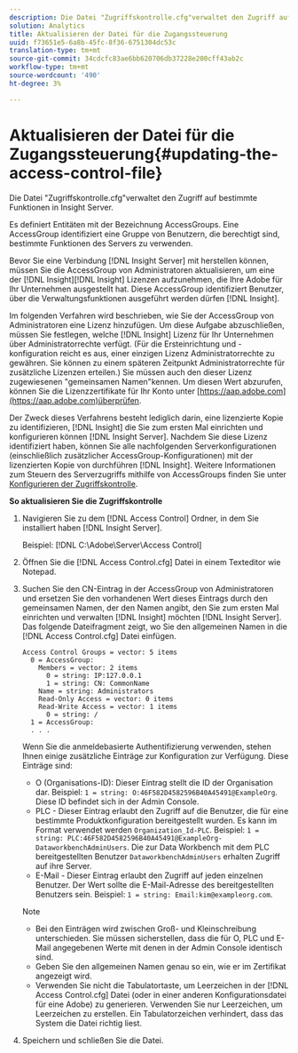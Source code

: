 ```yaml
---
description: Die Datei "Zugriffskontrolle.cfg"verwaltet den Zugriff auf bestimmte Funktionen in Insight Server.
solution: Analytics
title: Aktualisieren der Datei für die Zugangssteuerung
uuid: f73651e5-6a8b-45fc-8f36-6751304dc53c
translation-type: tm+mt
source-git-commit: 34cdcfc83ae6bb620706db37228e200cff43ab2c
workflow-type: tm+mt
source-wordcount: '490'
ht-degree: 3%

---
```



# Aktualisieren der Datei für die Zugangssteuerung{#updating-the-access-control-file}

Die Datei &quot;Zugriffskontrolle.cfg&quot;verwaltet den Zugriff auf bestimmte Funktionen in Insight Server.

Es definiert Entitäten mit der Bezeichnung AccessGroups. Eine AccessGroup identifiziert eine Gruppe von Benutzern, die berechtigt sind, bestimmte Funktionen des Servers zu verwenden.

Bevor Sie eine Verbindung [!DNL Insight Server] mit herstellen können, müssen Sie die AccessGroup von Administratoren aktualisieren, um eine der [!DNL Insight][!DNL Insight] Lizenzen aufzunehmen, die Ihre Adobe für Ihr Unternehmen ausgestellt hat. Diese AccessGroup identifiziert Benutzer, über die Verwaltungsfunktionen ausgeführt werden dürfen [!DNL Insight].

Im folgenden Verfahren wird beschrieben, wie Sie der AccessGroup von Administratoren eine Lizenz hinzufügen. Um diese Aufgabe abzuschließen, müssen Sie festlegen, welche [!DNL Insight] Lizenz für Ihr Unternehmen über Administratorrechte verfügt. (Für die Ersteinrichtung und -konfiguration reicht es aus, einer einzigen Lizenz Administratorrechte zu gewähren. Sie können zu einem späteren Zeitpunkt Administratorrechte für zusätzliche Lizenzen erteilen.) Sie müssen auch den dieser Lizenz zugewiesenen &quot;gemeinsamen Namen&quot;kennen. Um diesen Wert abzurufen, können Sie die Lizenzzertifikate für Ihr Konto unter [https://aap.adobe.com](https://aap.adobe.com)überprüfen.

Der Zweck dieses Verfahrens besteht lediglich darin, eine lizenzierte Kopie zu identifizieren, [!DNL Insight] die Sie zum ersten Mal einrichten und konfigurieren können [!DNL Insight Server]. Nachdem Sie diese Lizenz identifiziert haben, können Sie alle nachfolgenden Serverkonfigurationen (einschließlich zusätzlicher AccessGroup-Konfigurationen) mit der lizenzierten Kopie von durchführen [!DNL Insight]. Weitere Informationen zum Steuern des Serverzugriffs mithilfe von AccessGroups finden Sie unter [Konfigurieren der Zugriffskontrolle](../../../../home/c-inst-svr/c-admin-inst-svr/c-config-acs-ctrl/c-config-acs-ctrl.md#concept-ac385e870dbe4b57a72bf7266b60f93d).

**So aktualisieren Sie die Zugriffskontrolle**

1. Navigieren Sie zu dem [!DNL Access Control] Ordner, in dem Sie installiert haben [!DNL Insight Server].

   Beispiel: [!DNL C:\Adobe\Server\Access Control]

1. Öffnen Sie die [!DNL Access Control.cfg] Datei in einem Texteditor wie Notepad.
1. Suchen Sie den CN-Eintrag in der AccessGroup von Administratoren und ersetzen Sie den vorhandenen Wert dieses Eintrags durch den gemeinsamen Namen, der den Namen angibt, den Sie zum ersten Mal einrichten und verwalten [!DNL Insight] möchten [!DNL Insight Server]. Das folgende Dateifragment zeigt, wo Sie den allgemeinen Namen in die [!DNL Access Control.cfg] Datei einfügen.

   ```
   Access Control Groups = vector: 5 items 
     0 = AccessGroup: 
       Members = vector: 2 items 
         0 = string: IP:127.0.0.1 
         1 = string: CN: CommonName 
       Name = string: Administrators 
       Read-Only Access = vector: 0 items 
       Read-Write Access = vector: 1 items 
         0 = string: / 
     1 = AccessGroup: 
     . . . 
   ```

   Wenn Sie die anmeldebasierte Authentifizierung verwenden, stehen Ihnen einige zusätzliche Einträge zur Konfiguration zur Verfügung. Diese Einträge sind:

   * O (Organisations-ID): Dieser Eintrag stellt die ID der Organisation dar. Beispiel: `1 = string: O:46F582D4582596B40A45491@ExampleOrg`. Diese ID befindet sich in der Admin Console.
   * PLC - Dieser Eintrag erlaubt den Zugriff auf die Benutzer, die für eine bestimmte Produktkonfiguration bereitgestellt wurden. Es kann im Format verwendet werden `Organization_Id-PLC`. Beispiel: `1 = string: PLC:46F582D4582596B40A45491@ExampleOrg-DataworkbenchAdminUsers`. Die zur Data Workbench mit dem PLC bereitgestellten Benutzer `DataworkbenchAdminUsers` erhalten Zugriff auf ihre Server.
   * E-Mail - Dieser Eintrag erlaubt den Zugriff auf jeden einzelnen Benutzer. Der Wert sollte die E-Mail-Adresse des bereitgestellten Benutzers sein. Beispiel: `1 = string: Email:kim@exampleorg.com`.

   >[!NOTE]
   >
   >
   >    
   >    
   >    * Bei den Einträgen wird zwischen Groß- und Kleinschreibung unterschieden. Sie müssen sicherstellen, dass die für O, PLC und E-Mail angegebenen Werte mit denen in der Admin Console identisch sind.
   >    * Geben Sie den allgemeinen Namen genau so ein, wie er im Zertifikat angezeigt wird.
   >    * Verwenden Sie nicht die Tabulatortaste, um Leerzeichen in der [!DNL Access Control.cfg] Datei (oder in einer anderen Konfigurationsdatei für eine Adobe) zu generieren. Verwenden Sie nur Leerzeichen, um Leerzeichen zu erstellen. Ein Tabulatorzeichen verhindert, dass das System die Datei richtig liest.


1. Speichern und schließen Sie die Datei.

